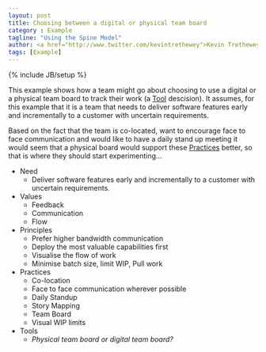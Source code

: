 ```yaml
---
layout: post
title: Choosing between a digital or physical team board
category : Example
tagline: "Using the Spine Model"
author: <a href="http://www.twitter.com/kevintrethewey">Kevin Trethewey</a>
tags: [Example]
---
```

{% include JB/setup %}

This example shows how a team might go about choosing to use a digital or a physical team board to track their work (a [Tool](/Tools.html) descision). It assumes, for this example that it is a team that needs to deliver software features early and incrementally to a customer with uncertain requirements.

Based on the fact that the team is co-located, want to encourage face to face communication and would like to have a daily stand up meeting it would seem that a physical board would support these [Practices](/Practices.html) better, so that is where they should start experimenting...

* Need
  * Deliver software features early and incrementally to a customer with uncertain requirements.
* Values
  * Feedback
  * Communication
  * Flow
* Principles
  * Prefer higher bandwidth communication
  * Deploy the most valuable capabilities first
  * Visualise the flow of work
  * Minimise batch size, limit WIP, Pull work
* Practices
  * Co-location
  * Face to face communication wherever possible
  * Daily Standup
  * Story Mapping
  * Team Board
  * Visual WIP limits
* Tools
  * *Physical team board or digital team board?*
